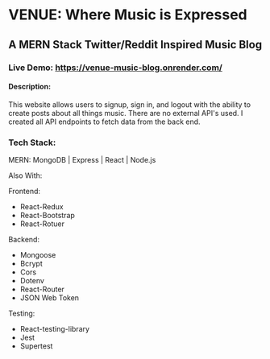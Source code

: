 # VENUE: Where Music is Expressed
## A MERN Stack Twitter/Reddit Inspired Music Blog

### Live Demo: https://venue-music-blog.onrender.com/

#### Description:
This website allows users to signup, sign in, and logout with the ability to create posts about all things music. There are no external API's used. I created all API endpoints to fetch data from the back end.

### Tech Stack:
MERN:
MongoDB
| Express
| React
| Node.js

Also With:

Frontend:
* React-Redux
* React-Bootstrap
* React-Rotuer

Backend:
* Mongoose
* Bcrypt
* Cors
* Dotenv
* React-Router
* JSON Web Token

Testing:
* React-testing-library
* Jest
* Supertest

 

